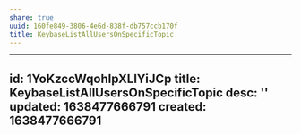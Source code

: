 ```yaml
---
share: true
uuid: 160fe849-3806-4e6d-838f-db757ccb170f
title: KeybaseListAllUsersOnSpecificTopic
---
```

---
id: 1YoKzccWqohlpXLIYiJCp
title: KeybaseListAllUsersOnSpecificTopic
desc: ''
updated: 1638477666791
created: 1638477666791
---


